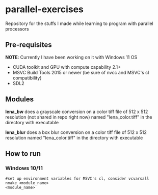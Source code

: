 # parallel-exercises
Repository for the stuffs I made while learning to program with parallel processors

## Pre-requisites
**NOTE**: Currently I have been working on it with Windows 11 OS
- CUDA toolkit and GPU with compute capability 2.1+
- MSVC Build Tools 2015 or newer (be sure of nvcc and MSVC's cl compatibility)
- SDL2

## Modules
**lena_bw** does a grayscale conversion on a color tiff file of 512 x 512 resolution (not shared in repo right now) named "lena_color.tiff" in the directory with executable

**lena_blur** does a box blur conversion on a color tiff file of 512 x 512 resolution named "lena_color.tiff" in the directory with executable

## How to run
### Windows 10/11
```
#set up environment variables for MSVC's cl, consider vcvarsall
nmake <module_name> 
<module_name>
```